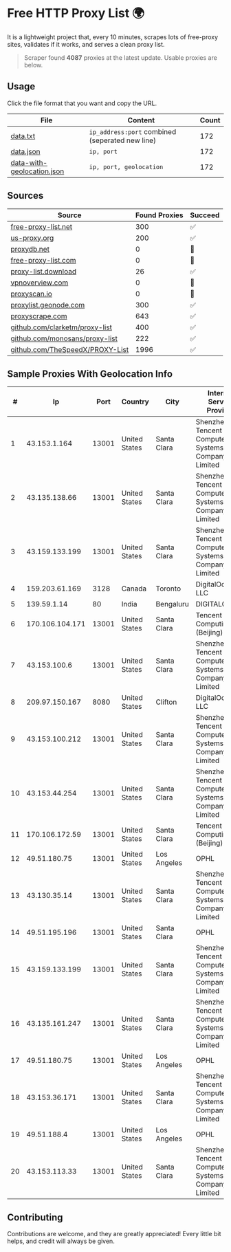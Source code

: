 
# Free HTTP Proxy List 🌍

It is a lightweight project that, every 10 minutes, scrapes lots of free-proxy sites, validates if it works, and serves a clean proxy list.


> Scraper found **4087** proxies at the latest update. Usable proxies are below.

## Usage

Click the file format that you want and copy the URL.


|File|Content|Count|
|----|-------|-----|
|[data.txt](https://raw.githubusercontent.com/themiralay/Proxy-List-World/master/data.txt)|`ip_address:port` combined (seperated new line)|172|
|[data.json](https://raw.githubusercontent.com/themiralay/Proxy-List-World/master/data.json)|`ip, port`|172|
|[data-with-geolocation.json](https://raw.githubusercontent.com/themiralay/Proxy-List-World/master/data-with-geolocation.json)|`ip, port, geolocation`|172|

## Sources

|Source|Found Proxies|Succeed|
|------|-------------|-------|
|[free-proxy-list.net](https://free-proxy-list.net)|300|✅|
|[us-proxy.org](https://www.us-proxy.org)|200|✅|
|[proxydb.net](http://proxydb.net)|0|🚫|
|[free-proxy-list.com](https://free-proxy-list.com/?page=&port=&type%5B%5D=http&type%5B%5D=https&up_time=0&search=Search)|0|🚫|
|[proxy-list.download](https://www.proxy-list.download/HTTP)|26|✅|
|[vpnoverview.com](https://vpnoverview.com/privacy/anonymous-browsing/free-proxy-servers)|0|🚫|
|[proxyscan.io](https://www.proxyscan.io)|0|🚫|
|[proxylist.geonode.com](https://proxylist.geonode.com/api/proxy-list?limit=300&page=1&sort_by=lastChecked&sort_type=desc&protocols=http,https)|300|✅|
|[proxyscrape.com](https://api.proxyscrape.com/v2/?request=displayproxies&protocol=http&timeout=10000&country=all&ssl=all&anonymity=all)|643|✅|
|[github.com/clarketm/proxy-list](https://raw.githubusercontent.com/clarketm/proxy-list/master/proxy-list-raw.txt)|400|✅|
|[github.com/monosans/proxy-list](https://raw.githubusercontent.com/monosans/proxy-list/main/proxies/http.txt)|222|✅|
|[github.com/TheSpeedX/PROXY-List](https://raw.githubusercontent.com/TheSpeedX/PROXY-List/master/http.txt)|1996|✅|


## Sample Proxies With Geolocation Info

|#|Ip|Port|Country|City|Internet Service Provider|
|-|--|----|-------|----|-------------------------|
|1|43.153.1.164|13001|United States|Santa Clara|Shenzhen Tencent Computer Systems Company Limited|
|2|43.135.138.66|13001|United States|Santa Clara|Shenzhen Tencent Computer Systems Company Limited|
|3|43.159.133.199|13001|United States|Santa Clara|Shenzhen Tencent Computer Systems Company Limited|
|4|159.203.61.169|3128|Canada|Toronto|DigitalOcean, LLC|
|5|139.59.1.14|80|India|Bengaluru|DIGITALOCEAN|
|6|170.106.104.171|13001|United States|Santa Clara|Tencent Cloud Computing (Beijing) Co|
|7|43.153.100.6|13001|United States|Santa Clara|Shenzhen Tencent Computer Systems Company Limited|
|8|209.97.150.167|8080|United States|Clifton|DigitalOcean, LLC|
|9|43.153.100.212|13001|United States|Santa Clara|Shenzhen Tencent Computer Systems Company Limited|
|10|43.153.44.254|13001|United States|Santa Clara|Shenzhen Tencent Computer Systems Company Limited|
|11|170.106.172.59|13001|United States|Santa Clara|Tencent Cloud Computing (Beijing) Co|
|12|49.51.180.75|13001|United States|Los Angeles|OPHL|
|13|43.130.35.14|13001|United States|Santa Clara|Shenzhen Tencent Computer Systems Company Limited|
|14|49.51.195.196|13001|United States|Santa Clara|OPHL|
|15|43.159.133.199|13001|United States|Santa Clara|Shenzhen Tencent Computer Systems Company Limited|
|16|43.135.161.247|13001|United States|Santa Clara|Shenzhen Tencent Computer Systems Company Limited|
|17|49.51.180.75|13001|United States|Los Angeles|OPHL|
|18|43.153.36.171|13001|United States|Santa Clara|Shenzhen Tencent Computer Systems Company Limited|
|19|49.51.188.4|13001|United States|Los Angeles|OPHL|
|20|43.153.113.33|13001|United States|Santa Clara|Shenzhen Tencent Computer Systems Company Limited|



## Contributing

Contributions are welcome, and they are greatly appreciated! Every
little bit helps, and credit will always be given.

